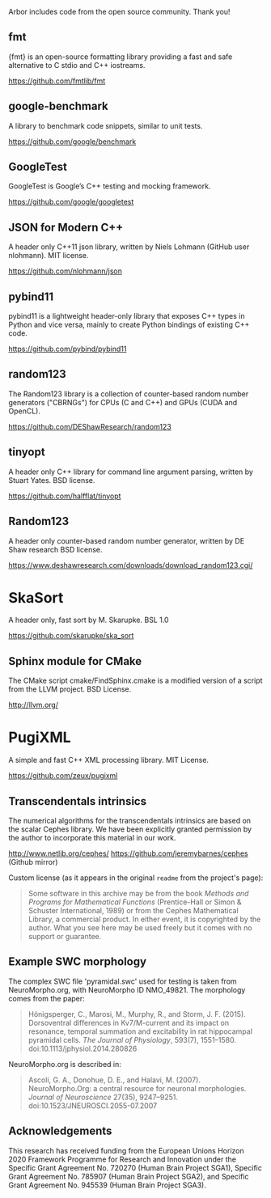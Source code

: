 Arbor includes code from the open source community. Thank you!

## fmt

{fmt} is an open-source formatting library providing a fast and safe alternative to C stdio and C++ iostreams.

https://github.com/fmtlib/fmt

## google-benchmark

A library to benchmark code snippets, similar to unit tests.

https://github.com/google/benchmark

## GoogleTest

GoogleTest is Google’s C++ testing and mocking framework.

https://github.com/google/googletest

## JSON for Modern C++

A header only C++11 json library, written by Niels Lohmann (GitHub user nlohmann).
MIT license.

https://github.com/nlohmann/json

## pybind11

pybind11 is a lightweight header-only library that exposes C++ types in Python and vice versa, mainly to create Python bindings of existing C++ code.

https://github.com/pybind/pybind11

## random123

The Random123 library is a collection of counter-based random number generators ("CBRNGs") for CPUs (C and C++) and GPUs (CUDA and OpenCL).

https://github.com/DEShawResearch/random123

## tinyopt

A header only C++ library for command line argument parsing, written by Stuart Yates.
BSD license.

https://github.com/halfflat/tinyopt

## Random123
A header only counter-based random number generator, written by DE Shaw research
BSD license.

https://www.deshawresearch.com/downloads/download_random123.cgi/

# SkaSort
A header only, fast sort by M. Skarupke.
BSL 1.0

https://github.com/skarupke/ska_sort

## Sphinx module for CMake

The CMake script cmake/FindSphinx.cmake is a modified version of a script from the LLVM
project.
BSD License.

http://llvm.org/

# PugiXML 

A simple and fast C++ XML processing library.
MIT License.

https://github.com/zeux/pugixml

## Transcendentals intrinsics

The numerical algorithms for the transcendentals intrinsics are based on the
scalar Cephes library. We have been explicitly granted permission by the author to
incorporate this material in our work.

http://www.netlib.org/cephes/
https://github.com/jeremybarnes/cephes (Github mirror)

Custom license (as it appears in the original `readme` from the project's page):

>Some software in this archive may be from the book _Methods and
>Programs for Mathematical Functions_ (Prentice-Hall or Simon & Schuster
>International, 1989) or from the Cephes Mathematical Library, a
>commercial product. In either event, it is copyrighted by the author.
>What you see here may be used freely but it comes with no support or
>guarantee.

## Example SWC morphology

The complex SWC file 'pyramidal.swc' used for testing is taken from NeuroMorpho.org,
with NeuroMorpho ID NMO_49821. The morphology comes from the paper:

> Hönigsperger, C., Marosi, M., Murphy, R., and Storm, J. F. (2015).
> Dorsoventral differences in Kv7/M-current and its impact on resonance,
> temporal summation and excitability in rat hippocampal pyramidal cells.
> _The Journal of Physiology_, 593(7), 1551–1580. doi:10.1113/jphysiol.2014.280826

NeuroMorpho.org is described in:

> Ascoli, G. A., Donohue, D. E., and Halavi, M. (2007).
> NeuroMorpho.Org: a central resource for neuronal morphologies.
> _Journal of Neuroscience_ 27(35), 9247–9251. doi:10.1523/JNEUROSCI.2055-07.2007

## Acknowledgements

This research has received funding from the European Unions Horizon 2020 Framework Programme for Research and
Innovation under the Specific Grant Agreement No. 720270 (Human Brain Project SGA1), Specific Grant Agreement
No. 785907 (Human Brain Project SGA2), and Specific Grant Agreement No. 945539 (Human Brain Project SGA3).
